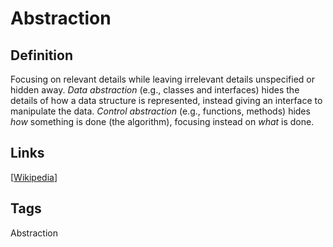 # Abstraction

## Definition
Focusing on relevant details while leaving irrelevant details unspecified or hidden away. *Data abstraction* (e.g., classes and interfaces) hides the details of how a data structure is represented, instead giving an interface to manipulate the data. *Control abstraction* (e.g., functions, methods) hides *how* something is done (the algorithm), focusing instead on *what* is done.

## Links


[[Wikipedia](http://en.wikipedia.org/wiki/Abstraction_(computer_science))]

## Tags
Abstraction


